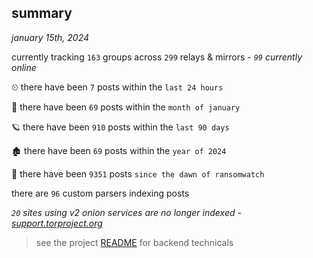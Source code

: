 
## summary
_january 15th, 2024_

currently tracking `163` groups across `299` relays & mirrors - _`99` currently online_

⏲ there have been `7` posts within the `last 24 hours`

🦈 there have been `69` posts within the `month of january`

🪐 there have been `910` posts within the `last 90 days`

🏚 there have been `69` posts within the `year of 2024`

🦕 there have been `9351` posts `since the dawn of ransomwatch`

there are `96` custom parsers indexing posts

_`20` sites using v2 onion services are no longer indexed - [support.torproject.org](https://support.torproject.org/onionservices/v2-deprecation/)_

> see the project [README](https://github.com/joshhighet/ransomwatch#ransomwatch--) for backend technicals
